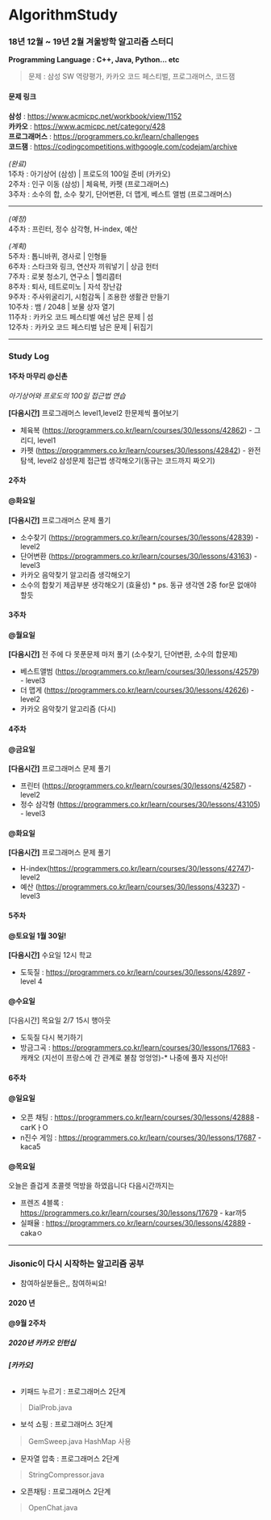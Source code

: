 # AlgorithmStudy

### 18년 12월 ~ 19년 2월 겨울방학 알고리즘 스터디

**Programming Language : C++, Java, Python... etc**

>문제 : 삼성 SW 역량평가, 카카오 코드 페스티벌, 프로그래머스, 코드잼


#### 문제 링크  
**삼성** : https://www.acmicpc.net/workbook/view/1152  
**카카오** : https://www.acmicpc.net/category/428  
**프로그래머스** : https://programmers.co.kr/learn/challenges  
**코드잼** : https://codingcompetitions.withgoogle.com/codejam/archive  

*(완료)*  
1주차 : 아기상어 (삼성) | 프로도의 100일 준비 (카카오)  
2주차 : 인구 이동 (삼성) | 체육복, 카펫 (프로그래머스)  
3주차 : 소수의 합, 소수 찾기, 단어변환, 더 맵게, 베스트 앨범 (프로그래머스)   
***
*(예정)*  
4주차 : 프린터, 정수 삼각형, H-index, 예산

*(계획)*  
5주차 : 톱니바퀴, 경사로 | 인형들  
6주차 : 스타크와 링크, 연산자 끼워넣기 | 상금 헌터  
7주차 : 로봇 청소기, 연구소 | 헬리콥터  
8주차 : 퇴사, 테트로미노 | 자석 장난감  
9주차 : 주사위굴리기, 시험감독 | 조용한 생활관 만들기  
10주차 : 뱀 / 2048 | 보물 상자 열기  
11주차 : 카카오 코드 페스티벌 예선 남은 문제 | 섬  
12주차 : 카카오 코드 페스티벌 남은 문제 | 뒤집기  

-------------------

### Study Log


#### 1주차 마무리 @신촌

*아기상어와 프로도의 100일 접근법 연습*

**[다음시간]** 프로그래머스 level1,level2 한문제씩 풀어보기
- 체육복 (https://programmers.co.kr/learn/courses/30/lessons/42862) - 그리디, level1
- 카펫 (https://programmers.co.kr/learn/courses/30/lessons/42842) - 완전탐색, level2
삼성문제 접근법 생각해오기(동규는 코드까지 짜오기)


#### 2주차

#### @화요일

**[다음시간]** 프로그래머스 문제 풀기
- 소수찾기 (https://programmers.co.kr/learn/courses/30/lessons/42839) - level2
- 단어변환 (https://programmers.co.kr/learn/courses/30/lessons/43163) - level3
- 카카오 음악찾기 알고리즘 생각해오기
- 소수의 합찾기 제곱부분 생각해오기 (효율성) * ps. 동규 생각엔 2중 for문 없애야 할듯

#### 3주차
#### @월요일

**[다음시간]** 전 주에 다 못푼문제 마저 풀기 (소수찾기, 단어변환, 소수의 합문제)
- 베스트앨범 (https://programmers.co.kr/learn/courses/30/lessons/42579) - level3
- 더 맵게 (https://programmers.co.kr/learn/courses/30/lessons/42626) - level2
- 카카오 음악찾기 알고리즘 (다시)

#### 4주차
#### @금요일
**[다음시간]** 프로그래머스 문제 풀기
- 프린터 (https://programmers.co.kr/learn/courses/30/lessons/42587) - level2
- 정수 삼각형 (https://programmers.co.kr/learn/courses/30/lessons/43105) - level3


#### @화요일
**[다음시간]** 프로그래머스 문제 풀기
- H-index(https://programmers.co.kr/learn/courses/30/lessons/42747)- level2
- 예산 (https://programmers.co.kr/learn/courses/30/lessons/43237) - level3

#### 5주차
#### @토요일 1월 30일!
**[다음시간]** 수요일 12시 학교
- 도둑질 : https://programmers.co.kr/learn/courses/30/lessons/42897 - level 4


#### @수요일
[다음시간] 목요일 2/7 15시 행아웃
- 도둑질 다시 복기하기
- 방금그곡 : https://programmers.co.kr/learn/courses/30/lessons/17683 - 캐캐오
(지선이 프랑스에 간 관계로 불참 엉엉엉)-* 나중에 풀자 지선아!

#### 6주차
#### @일요일
- 오픈 채팅 : https://programmers.co.kr/learn/courses/30/lessons/42888 - carKㅏO
- n진수 게임 : https://programmers.co.kr/learn/courses/30/lessons/17687 - kaca5


#### @목요일
오늘은 즐겁게 초콜렛 먹방을 하였읍니다
다음시간까지는
- 프렌즈 4블록 : https://programmers.co.kr/learn/courses/30/lessons/17679 - kar까5
- 실패율 : https://programmers.co.kr/learn/courses/30/lessons/42889 - cakaㅇ




----------------------------------------------------------------------------------------


### Jisonic이 다시 시작하는 알고리즘 공부
- 참여하실분들은,, 참여하씨요!

#### 2020 년
#### @9월 2주차

##### 2020년 카카오 인턴십
######  **[카카오]**

* 키패드 누르기 : 프로그래머스 2단계
 > DialProb.java
 
* 보석 쇼핑 : 프로그래머스 3단계 
 > GemSweep.java
 > HashMap 사용

* 문자열 압축 : 프로그래머스 2단계
 > StringCompressor.java

* 오픈채팅 : 프로그래머스 2단계
 > OpenChat.java






